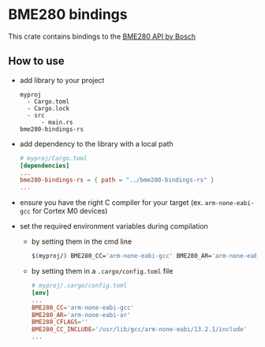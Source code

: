 # BME280 bindings

This crate contains bindings to the [BME280 API by Bosch](https://github.com/boschsensortec/BME280_SensorAPI)

## How to use

- add library to your project
  ```
  myproj
    - Cargo.toml
    - Cargo.lock
    - src
        - main.rs
  bme280-bindings-rs    
  ```
- add dependency to the library with a local path

  ```toml
  # myproj/Cargo.toml
  [dependencies]
  ...
  bme280-bindings-rs = { path = "../bme280-bindings-rs" }
  ...  
  ```

- ensure you have the right C compiler for your target (ex. `arm-none-eabi-gcc` for Cortex M0 devices)
- set the required environment variables during compilation
  - by setting them in the cmd line

    ```bash
    $(myproj/) BME280_CC='arm-none-eabi-gcc' BME280_AR='arm-none-eabi-ar' BME280_CFLAGS='' BME280_CC_INCLUDE='/usr/lib/gcc/arm-none-eabi/13.2.1/include' cargo build
    ```
  - by setting them in a `.cargo/config.toml` file

    ```toml
    # myproj/.cargo/config.toml
    [env]
    ...
    BME280_CC='arm-none-eabi-gcc'
    BME280_AR='arm-none-eabi-ar'
    BME280_CFLAGS=''
    BME280_CC_INCLUDE='/usr/lib/gcc/arm-none-eabi/13.2.1/include'
    ...
    ```


